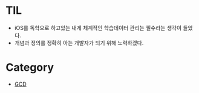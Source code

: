# TIL
- iOS를 독학으로 하고있는 내게 체계적인 학습데이터 관리는 필수라는 생각이 들었다. 
- 개념과 정의를 정확히 아는 개발자가 되기 위해 노력하겠다. 
# Category 
- [GCD](https://velog.io/@kuruma-42/Grand-Central-Dispatch-GCD)
